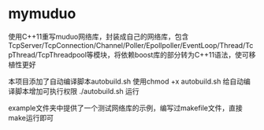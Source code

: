 # mymuduo
使用C++11重写muduo网络库，封装成自己的网络库，包含TcpServer/TcpConnection/Channel/Poller/Epollpoller/EventLoop/Thread/TcpThread/TcpThreadpool等模块，将依赖boost库的部分转为C++11语法，使可移植性更好

本项目添加了自动编译脚本autobuild.sh
使用chmod +x autobuild.sh 给自动编译脚本增加可执行权限
./autobuild.sh 运行

example文件夹中提供了一个测试网络库的示例，编写过makefile文件，直接make运行即可
